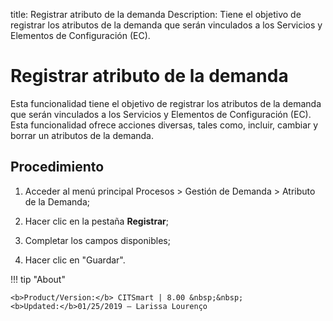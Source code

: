 title:  Registrar atributo de la demanda 
Description: Tiene el objetivo de registrar los atributos de la demanda que serán vinculados a los Servicios y Elementos de Configuración (EC). 
# Registrar atributo de la demanda

Esta funcionalidad tiene el objetivo de registrar los atributos de la demanda que serán vinculados a los Servicios y Elementos de Configuración (EC).
Esta funcionalidad ofrece acciones diversas, tales como, incluir, cambiar y borrar un atributos de la demanda.

Procedimiento
-------------

1.  Acceder al menú principal Procesos \> Gestión de Demanda \> Atributo de
    la Demanda;

2.  Hacer clic en la pestaña **Registrar**;

3.  Completar los campos disponibles;

4.  Hacer clic en "Guardar".

!!! tip "About"

    <b>Product/Version:</b> CITSmart | 8.00 &nbsp;&nbsp;
    <b>Updated:</b>01/25/2019 – Larissa Lourenço
